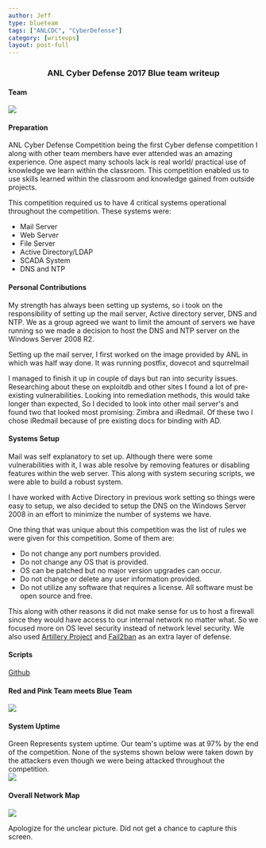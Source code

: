 ```yaml
---
author: Jeff
type: blueteam
tags: ["ANLCDC", "CyberDefense"]
category: [writeups]
layout: post-full
---
```


<h3 style="text-align: center;">ANL Cyber Defense 2017 Blue team writeup</h3>
<h4>Team</h4>
<div align="left">
<img src="https://gitlab.com/jmatt_io/jmatt/raw/master/anlcdc/blueteam.jpg">
</div>
<h4>Preparation</h4>
ANL Cyber Defense Competition being the first Cyber defense competition I along with other team members have ever attended was an amazing experience. One aspect many schools lack is real world/ practical use of knowledge we learn within the classroom. This competition enabled us to use skills learned within the classroom and knowledge gained from outside projects.

This competition required us to have 4 critical systems operational throughout the competition. These systems were:
<ul>
 	<li>Mail Server</li>
 	<li>Web Server</li>
 	<li>File Server</li>
 	<li>Active Directory/LDAP</li>
 	<li>SCADA System</li>
 	<li>DNS and NTP</li>
</ul>
<h4>Personal Contributions</h4>
My strength has always been setting up systems, so i took on the responsibility of setting up the mail server, Active directory server, DNS and NTP. We as a group agreed we want to limit the amount of servers we have running so we made a decision to host the DNS and NTP server on the Windows Server 2008 R2.

Setting up the mail server, I first worked on the image provided by ANL in which was half way done. It was running postfix, dovecot and squrrelmail

I managed to finish it up in couple of days but ran into security issues. Researching about these on exploitdb and other sites I found a lot of pre-existing vulnerabilities. Looking into remediation methods, this would take longer than expected, So I decided to look into other mail server's and found two that looked most promising: Zimbra and iRedmail. Of these two I chose iRedmail because of pre existing docs for binding with AD.
<h4>Systems Setup</h4>
Mail was self explanatory to set up. Although there were some vulnerabilities with it, I was able resolve by removing features or disabling features within the web server. This along with system securing scripts, we were able to build a robust system.

I have worked with Active Directory in previous work setting so things were easy to setup, we also decided to setup the DNS on the Windows Server 2008 in an effort to minimize the number of systems we have.

One thing that was unique about this competition was the list of rules we were given for this competition. Some of them are:
<ul>
 	<li>Do not change any port numbers provided.</li>
 	<li>Do not change any OS that is provided.</li>
 	<li>OS can be patched but no major version upgrades can occur.</li>
 	<li>Do not change or delete any user information provided.</li>
 	<li>Do not utilize any software that requires a license. All software must be open source and free.</li>
</ul>
This along with other reasons it did not make sense for us to host a firewall since they would have access to our internal network no matter what. So we focused more on OS level security instead of network level security. We also used <a href="https://github.com/trustedsec/artillery/">Artillery Project</a> and <a href="https://www.fail2ban.org/wiki/index.php/Downloads">Fail2ban</a> as an extra layer of defense.
<h4>Scripts</h4>
<a href="https://github.com/jmatt-io/ANL-CDC">Github</a>
<h4>Red and Pink Team meets Blue Team</h4>
<div align="left">
<img src="https://gitlab.com/jmatt_io/jmatt/raw/master/anlcdc/Team.jpg">
</div>
<h4>System Uptime</h4>
Green Represents system uptime. Our team's uptime was at 97% by the end of the competition. None of the systems shown below were taken down by the attackers even though we were being attacked throughout the competition.
<div align="left">
<img src="https://gitlab.com/jmatt_io/jmatt/raw/master/anlcdc/uptime.jpg">
</div>
<h4>Overall Network Map</h4>
<div align="left">
<img src="https://gitlab.com/jmatt_io/jmatt/raw/master/anlcdc/netmap.jpg">
</div>

Apologize for the unclear picture. Did not get a chance to capture this screen.
